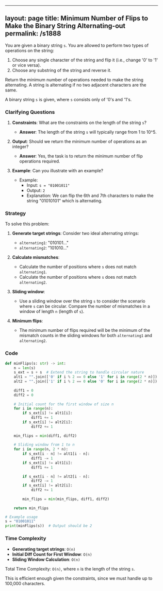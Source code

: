 
---
layout: page
title:  Minimum Number of Flips to Make the Binary String Alternating-out
permalink: /s1888
---

You are given a binary string `s`. You are allowed to perform two types of operations on the string:

1. Choose any single character of the string and flip it (i.e., change '0' to '1' or vice versa).
2. Choose any substring of the string and reverse it.

Return the minimum number of operations needed to make the string alternating. A string is alternating if no two adjacent characters are the same.

A binary string `s` is given, where `s` consists only of '0's and '1's.

### Clarifying Questions

1. **Constraints**: What are the constraints on the length of the string `s`?
    - **Answer**: The length of the string `s` will typically range from 1 to 10^5.
    
2. **Output**: Should we return the minimum number of operations as an integer?
    - **Answer**: Yes, the task is to return the minimum number of flip operations required.

3. **Example**: Can you illustrate with an example?
    - Example: 
        - Input: `s = "01001011"`
        - Output: `2`
        - Explanation: We can flip the 6th and 7th characters to make the string "01010101" which is alternating.

### Strategy

To solve this problem:

1. **Generate target strings**: Consider two ideal alternating strings:
    - `alternating1`: "010101..."
    - `alternating2`: "101010..."

2. **Calculate mismatches**:
    - Calculate the number of positions where `s` does not match `alternating1`.
    - Calculate the number of positions where `s` does not match `alternating2`.

3. **Sliding window**:
    - Use a sliding window over the string `s` to consider the scenario where `s` can be circular. Compare the number of mismatches in a window of length `n` (length of `s`).

4. **Minimum flips**:
    - The minimum number of flips required will be the minimum of the mismatch counts in the sliding windows for both `alternating1` and `alternating2`.

### Code

```python
def minFlips(s: str) -> int:
    n = len(s)
    s_ext = s + s  # Extend the string to handle circular nature
    alt1 = "".join(['0' if i % 2 == 0 else '1' for i in range(2 * n)])
    alt2 = "".join(['1' if i % 2 == 0 else '0' for i in range(2 * n)])
    
    diff1 = 0
    diff2 = 0
    
    # Initial count for the first window of size n
    for i in range(n):
        if s_ext[i] != alt1[i]:
            diff1 += 1
        if s_ext[i] != alt2[i]:
            diff2 += 1
    
    min_flips = min(diff1, diff2)
    
    # Sliding window from 1 to n
    for i in range(n, 2 * n):
        if s_ext[i - n] != alt1[i - n]:
            diff1 -= 1
        if s_ext[i] != alt1[i]:
            diff1 += 1
        
        if s_ext[i - n] != alt2[i - n]:
            diff2 -= 1
        if s_ext[i] != alt2[i]:
            diff2 += 1
        
        min_flips = min(min_flips, diff1, diff2)
    
    return min_flips

# Example usage
s = "01001011"
print(minFlips(s))  # Output should be 2
```

### Time Complexity

- **Generating target strings**: `O(n)`
- **Initial Diff Count for First Window**: `O(n)`
- **Sliding Window Calculation**: `O(n)`

Total Time Complexity: `O(n)`, where `n` is the length of the string `s`.

This is efficient enough given the constraints, since we must handle up to 100,000 characters.